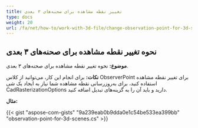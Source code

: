 ```yaml
---
title: تغییر نقطه مشاهده برای صحنه‌های ۳ بعدی
type: docs
weight: 20
url: /fa/net/how-to/work-with-3d-file/change-observation-point-for-3d-scenes
---
```


## **نحوه تغییر نقطه مشاهده برای صحنه‌های ۳ بعدی**

**موضوع:** نحوه تغییر نقطه مشاهده برای صحنه‌های ۳ بعدی.

**نکات:** برای انجام این کار، می‌توانید از کلاس ObserverPoint برای تغییر نقطه مشاهده استفاده کنید، برای به‌روزرسانی نقطه مشاهده شما نیاز به ایجاد یک شی CadRasterizationOptions دارید و باید آن را به گزینه‌های تبدیل اضافه کنید.

**مثال:**

{{< gist "aspose-com-gists" "9a239eab0b9dda0e1c54be533ea399bb" "observation-point-for-3d-scenes.cs" >}}
